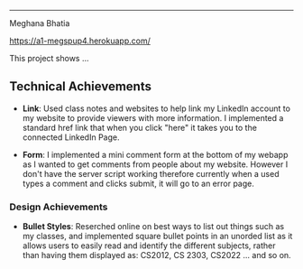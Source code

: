 
---

Meghana Bhatia


https://a1-megspup4.herokuapp.com/


This project shows ...

## Technical Achievements
- **Link**: Used class notes and websites to help link my LinkedIn account to my website to provide viewers with more information. I implemented a standard href link that when you click "here" it takes you to the connected LinkedIn Page.

- **Form**: I implemented a mini comment form at the bottom of my webapp as I wanted to get comments from people about my website. However I don't have the server script working therefore currently when a used types a comment and clicks submit, it will go to an error page. 

### Design Achievements
- **Bullet Styles**: Reserched online on best ways to list out things such as my classes, and implemented square bullet points in an unorded list as it allows users to easily read and identify the different subjects, rather than having them displayed as: 
CS2012, CS 2303, CS2022 ... and so on.




